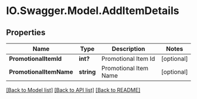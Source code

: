 # IO.Swagger.Model.AddItemDetails
## Properties

Name | Type | Description | Notes
------------ | ------------- | ------------- | -------------
**PromotionalItemId** | **int?** | Promotional Item Id | [optional] 
**PromotionalItemName** | **string** | Promotional Item Name | [optional] 

[[Back to Model list]](../README.md#documentation-for-models) [[Back to API list]](../README.md#documentation-for-api-endpoints) [[Back to README]](../README.md)

